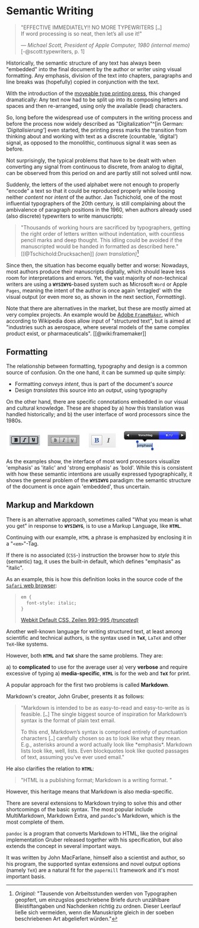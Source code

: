 
<!-- 

narative: 
- we need structured text. 
- html and latex are too hard
 and media-specific!
- ok, then markdown
  - from web
  - extensions for elements
- publication structure: papermill config

- semantic vs. style 

-->


# Semantic Writing


> "EFFECTIVE IMMEDIATELY!! NO MORE TYPEWRITERS [`…`] \
> If word processing is so neat, then let’s all use it!"
> 
> — *Michael Scott, President of Apple Computer, 1980 (internal memo)* [-@scott:typewriters, p. 1]


Historically, the semantic structure of any text has always been "embedded" into the final document by the author or writer using visual formatting. 
Any emphasis, division of the text into chapters, paragraphs and line breaks was (hopefully) copied in conjunction with the text.

With the introduction of the [moveable type printing press](https://en.wikipedia.org/wiki/Movable_type), this changed dramatically:
Any text now had to be split up into its composing letters and spaces and then re-arranged, using only the available (lead) characters.

So, long before the widespread use of computers in the writing process and before the process now widely described as "Digitalization"^[in German: *'Digitalisierung'*] even started,
the printing press marks the transition from thinking about and working with text as a discrete (countable, 'digital') signal, 
as opposed to the monolithic, continuous signal it was seen as before.

Not surprisingly, the typical problems that have to be dealt with when converting any signal from continuous to discrete, from analog to digital, can be observed from this period on and are partly still not solved until now.

Suddenly, the letters of the used alphabet were not enough to properly "encode" a text so that it could be reproduced properly while loosing neither *content* nor *intent* of the author. Jan Tschichold, one of the most influential typographers of the 20th century, is still complaining about the ambivalence of paragraph positions in the 1960, when authors already used (also discrete) typewriters to write manuscripts:

> "Thousands of working hours are sacrificed by typographers,
> getting the right order of letters written without indentation,
> with countless pencil marks and deep thought.
> This idling could be avoided if the manuscripted would be
> handed in formatted as described here." [[@Tschichold:Drucksachen]] *(own translation)*[^fn-tschicholdparagraphs]

[^fn-tschicholdparagraphs]: *Original:* "Tausende von Arbeitsstunden werden von Typographen geopfert, 
um einzugslos geschriebene Briefe durch unzählbare Bleistiftangaben
und Nachdenken richtig zu ordnen.
Dieser Leerlauf ließe sich vermeiden, wenn die Manuskripte gleich
in der soeben beschriebenen Art abgeliefert würden."


Since then, the situation has become equally better and worse: 
Nowadays, most authors produce their manuscripts digitally, which should leave less room for interpretations and errors.
Yet, the vast majority of non-technical writers are using a **`WYSIWYG`**-based system such as Microsoft `Word` or Apple `Pages`, meaning the intent of the author is once again 'entagled' with the visual output (or even more so, as shown in the next section, *Formatting*).

Note that there are alternatives in the market, but these are mostly aimed at very complex projects.
An example would be [Adobe `FrameMaker`](https://en.wikipedia.org/wiki/Adobe_Framemaker), which according to Wikipedia does allow input of "structured text", but is aimed at "industries such as aerospace, where several models of the same complex product exist, or pharmaceuticals". [[@wiki:framemaker]]


## Formatting

<!-- narrative:
- historic connotations - traditional way to stylize intend (partly cause of the confusion)
- ex: the intent is *emphasize*
   - the "default" style is an *italic* font variant
   - historically also underlining has been used
   - in a web browser, this can be taken quite literally: -->

The relationship between formatting, typography and design 
is a common source of confusion. 
On the one hand, it can be summed up quite simply:

* Formatting *conveys intent*, thus is part of the document's *source*
* Design *translates* this source into an *output*, using typography

On the other hand, there are specific connotations embedded in our visual and cultural knowledge.
These are shaped by a) how this translation was handled historically; and b) the user interface of word processors since the 1980s.

![Bold/Italic buttons. From left to right: Microsoft Word 2.0 (1989); Apple Pages (2009); WordPress (2012); Apple iOS 6 (2012) ](../_images/bold-italic-buttons.png)

As the examples show, the interface of most word processors visualize 'emphasis' as 'italic' and 'strong emphasis' as 'bold'.
While this is consistent with how these semantic intentions are usually expressed typographically, 
it shows the general problem of the **`WYSIWYG`** paradigm: 
the semantic structure of the document is once again 'embedded', thus uncertain.


## Markup and Markdown

There is an alternative approach, sometimes called "What you mean is what you get" in response to **`WYSIWYG`**, 
is to use a Markup Language, like **`HTML`**.
   
Continuing with our example, `HTML` a phrase is emphasized by enclosing it in a "`<em>`"-Tag.

If there is no associated (`CSS`-) instruction the browser how to *style* this (semantic) tag, it uses the built-in default, which defines "emphasis" as "italic".

As an example, this is how this definition looks in the source code of the [`Safari` web browser](http://apple.com/safari):

> ```
> em {
>   font-style: italic;
> }
> ``` 
> 
> [Webkit Default CSS, Zeilen 993-995 *(truncated)*](https://github.com/WebKit/webkit/blob/453a7eab8e40608be3cbcf29c59137606f1bf4d7/Source/WebCore/css/html.css#L993-L995)


Another well-known language for writing structured text, at least among scientific and technical authors, is the syntax used in **`TeX`**, `LaTeX` and other `TeX`-like systems. 

However, both **`HTML`** and **`TeX`** share the same problems. They are: 

a) to **complicated** to use for the average user
a) very **verbose** and require excessive of typing 
a) **media-specific**, **`HTML`** is for the web and  **`TeX`** for print.

A popular approach for the first two problems is called **Markdown**. 

Markdown's creator, John Gruber, presents it as follows:

> "Markdown is intended to be as easy-to-read and easy-to-write as is feasible. [`…`] 
> The single biggest source of inspiration for Markdown’s syntax is the format of plain text email.
> 
> To this end, Markdown’s syntax is comprised entirely of punctuation characters [`…`] carefully chosen so as to look like what they mean. 
> E.g., asterisks around a word actually look like \*emphasis\*. Markdown lists look like, well, lists. Even blockquotes look like quoted passages of text, assuming you’ve ever used email."

He also clarifies the relation to **`HTML`**:

> "HTML is a publishing format; Markdown is a writing format. "

However, this heritage means that Markdown is also media-specific. 

There are several extensions to Markdown trying to solve this
and other shortcomings of the basic syntax.
The most popular include MultiMarkdown, Markdown Extra, 
and `pandoc`'s Markdown, which is the most complete of them.

`pandoc` is a program that converts Markdown to HTML, like the 
original implementation Gruber released together with his specification, 
but also extends the concept in several important ways.

It was written by John MacFarlane, himself also a scientist and author, 
so his program, the supported syntax extensions and novel output options 
(namely `TeX`) are a natural fit for the `papermill` framework and it's most 
important basis.

